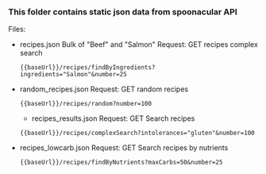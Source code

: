 ### This folder contains static json data from spoonacular API

Files:

- recipes.json
  Bulk of "Beef" and "Salmon"
  Request: GET recipes complex search

  ```
  {{baseUrl}}/recipes/findByIngredients?ingredients="Salmon"&number=25
  ```

- random_recipes.json
  Request: GET random recipes

  ```
  {{baseUrl}}/recipes/random?number=100
  ```

  - recipes_results.json
    Request: GET Search recipes

  ```
  {{baseUrl}}/recipes/complexSearch?intolerances="gluten"&number=100
  ```

- recipes_lowcarb.json
  Request: GET Search recipes by nutrients
  ```
  {{baseUrl}}/recipes/findByNutrients?maxCarbs=50&number=25
  ```
